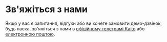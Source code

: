 # Зв'яжіться з нами

Якщо у вас є запитання, відгуки або ви хочете замовити демо-дзвінок, будь ласка, зв'яжіться з нами в [офіційному телеграмі Kaito](https://t.me/kaitoai2022) або [електронною поштою](mailto:hi@kaito.ai).
